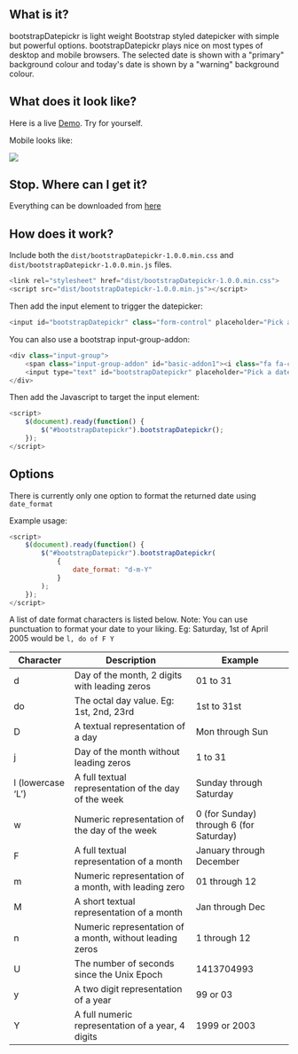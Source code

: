 ## What is it?

bootstrapDatepickr is light weight Bootstrap styled datepicker with simple but powerful options. bootstrapDatepickr plays nice on most types of desktop and mobile browsers. The selected date is shown with a "primary" background colour and today's date is shown by a "warning" background colour.

## What does it look like?

Here is a live [Demo](http://mrvautin.github.io/bootstrapDatepickr.html). Try for yourself.

Mobile looks like:

![](http://mrvautin.github.io/images/bootstrapDatepickr-mobileexample-small.jpg)

## Stop. Where can I get it?

Everything can be downloaded from [here](https://github.com/mrvautin/bootstrapDatepickr/archive/master.zip)

## How does it work?

Include both the `dist/bootstrapDatepickr-1.0.0.min.css` and `dist/bootstrapDatepickr-1.0.0.min.js` files.

```javascript
<link rel="stylesheet" href="dist/bootstrapDatepickr-1.0.0.min.css">
<script src="dist/bootstrapDatepickr-1.0.0.min.js"></script>
```

Then add the input element to trigger the datepicker:

```javascript
<input id="bootstrapDatepickr" class="form-control" placeholder="Pick a date">
```

You can also use a bootstrap input-group-addon:

```javascript
<div class="input-group">
	<span class="input-group-addon" id="basic-addon1"><i class="fa fa-calendar"></i></span>
	<input type="text" id="bootstrapDatepickr" placeholder="Pick a date" class="form-control">
</div>
```

Then add the Javascript to target the input element:

```javascript
<script>
	$(document).ready(function() {
		$("#bootstrapDatepickr").bootstrapDatepickr();
	});
</script>
```

## Options

There is currently only one option to format the returned date using `date_format`

Example usage:

```javascript
<script>
	$(document).ready(function() {
		$("#bootstrapDatepickr").bootstrapDatepickr(
			{
				date_format: "d-m-Y"
			}
		);
	});
</script>
```

A list of date format characters is listed below. Note: You can use punctuation to format your date to your liking. Eg: Saturday, 1st of April 2005 would be `l, do of F Y` 

|Character|Description|Example|
|--- |--- |--- |
|d|Day of the month, 2 digits with leading zeros|01 to 31|
|do|The octal day value. Eg: 1st, 2nd, 23rd|1st to 31st|
|D|A textual representation of a day|Mon through Sun|
|j|Day of the month without leading zeros|1 to 31|
|l (lowercase ‘L’)|A full textual representation of the day of the week|Sunday through Saturday|
|w|Numeric representation of the day of the week|0 (for Sunday) through 6 (for Saturday)|
|F|A full textual representation of a month|January through December|
|m|Numeric representation of a month, with leading zero|01 through 12|
|M|A short textual representation of a month|Jan through Dec|
|n|Numeric representation of a month, without leading zeros|1 through 12|
|U|The number of seconds since the Unix Epoch|1413704993|
|y|A two digit representation of a year|99 or 03|
|Y|A full numeric representation of a year, 4 digits|1999 or 2003|